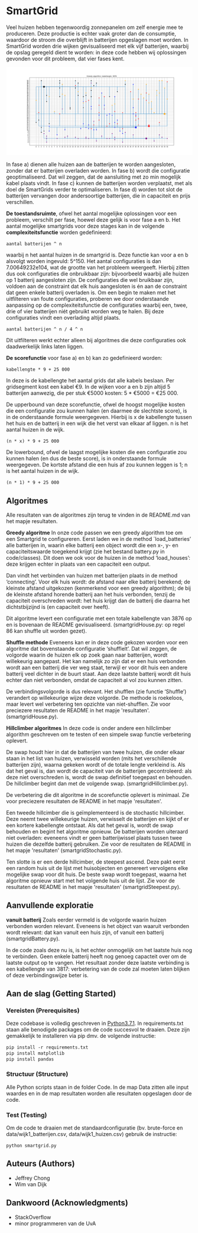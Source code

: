 # SmartGrid

Veel huizen hebben tegenwoordig zonnepanelen om zelf energie mee te produceren. Deze productie is echter vaak groter dan de consumptie, waardoor de stroom die overblijft in batterijen opgeslagen moet worden. In SmartGrid worden drie wijken gevisualiseerd met elk vijf batterijen, waarbij de opslag geregeld dient te worden: in deze code hebben wij oplossingen gevonden voor dit probleem, dat vier fases kent.

![Wijk 1 met kabellengte 3772](https://github.com/jeffrey1586/SmartGrid/blob/master/doc/better%20visualization%20standard%20wijk1.png)  

In fase a) dienen alle huizen aan de batterijen te worden aangesloten, zonder dat er batterijen overladen worden. In fase b) wordt die configuratie geoptimaliseerd. Dat wil zeggen, dat de aansluiting met zo min mogelijk kabel plaats vindt. In fase c) kunnen de batterijen worden verplaatst, met als doel de SmartGrids verder te optimaliseren. In fase d) worden tot slot de batterijen vervangen door andersoortige batterijen, die in capaciteit en prijs verschillen.

**De toestandsruimte**, ofwel het aantal mogelijke oplossingen voor een probleem, verschilt per fase, hoewel deze gelijk is voor fase a en b. Het aantal mogelijke smartgrids voor deze stages kan in de volgende **complexiteitsfunctie** worden gedefinieerd:

    aantal batterijen ^ n

waarbij n het aantal huizen in de smartgrid is. Deze functie kan voor a en b alsvolgt worden ingevuld: 5^150. Het aantal configuraties is dan 7.00649232e104, wat de grootte van het probleem weergeeft. Hierbij zitten dus ook configuraties die onbruikbaar zijn: bijvoorbeeld waarbij alle huizen op 1 batterij aangesloten zijn. De configuraties die wel bruikbaar zijn, voldoen aan de constraint dat elk huis aangesloten is én aan de constraint dat geen enkele batterij overladen is. Om een begin te maken met het uitfilteren van foute configuraties, proberen we door onderstaande aanpassing op de complexiteitsfunctie de configuraties waarbij een, twee, drie of vier batterijen niét gebruikt worden weg te halen. Bij deze configuraties vindt een overlading altijd plaats.

    aantal batterijen ^ n / 4 ^ n

Dit uitfilteren werkt echter alleen bij algoritmes die deze configuraties ook daadwerkelijk links laten liggen.

**De scorefunctie** voor fase a) en b) kan zo gedefinieerd worden:

    kabellengte * 9 + 25 000

In deze is de kabellengte het aantal grids dat alle kabels beslaan. Per gridsegment kost een kabel €9. In de wijken voor a en b zijn altijd 5 batterijen aanwezig, die per stuk €5000 kosten: 5 * €5000 = €25 000.

De upperbound van deze scorefunctie, ofwel de hoogst mogelijke kosten die een configuratie zou kunnen halen (en daarmee de slechtste score), is in de onderstaande formule weergegeven. Hierbij is x de kabellengte tussen het huis en de batterij in een wijk die het verst van elkaar af liggen. n is het aantal huizen in de wijk.

    (n * x) * 9 + 25 000

De lowerbound, ofwel de laagst mogelijke kosten die een configuratie zou kunnen halen (en dus de beste score), is in onderstaande formule weergegeven. De kortste afstand die een huis af zou kunnen leggen is 1; n is het aantal huizen in de wijk.

    (n * 1) * 9 + 25 000

## Algoritmes
Alle resultaten van de algoritmes zijn terug te vinden in de README.md van het mapje resultaten.

**Greedy algoritme**
In onze code passen we een greedy algorithm toe om een Smartgrid te configureren. Eerst laden we in de method ´load_batteries’ alle batterijen in, waarin elke batterij een object wordt die een x-, y- en capaciteitswaarde toegekend krijgt (zie het bestand battery.py in code/classes). Dit doen we ook voor de huizen in de method ‘load_houses’: deze krijgen echter in plaats van een capaciteit een output.

Dan vindt het verbinden van huizen met batterijen plaats in de method ‘connecting’. Voor elk huis wordt:
de afstand naar elke batterij berekend;
de kleinste afstand uitgekozen (kenmerkend voor een greedy algorithm);
de bij de kleinste afstand horende batterij aan het huis verbonden, tenzij de capaciteit overschreden wordt: het huis krijgt dan de batterij die daarna het dichtstbijzijnd is (en capaciteit over heeft).

Dit algoritme levert een configuratie met een totale kabellengte van 3876 op en is bovenaan de README gevisualiseerd.
(smartgridHouse.py: op regel 86 kan shuffle uit worden gezet).

**Shuffle methode**
Eveneens kan er in deze code gekozen worden voor een algoritme dat bovenstaande configuratie ‘shufflelt’. Dat wil zeggen, de volgorde waarin de huizen elk op zoek gaan naar batterijen, wordt willekeurig aangepast. Het kan namelijk zo zijn dat er een huis verbonden wordt aan een batterij die ver weg staat, terwijl er voor dit huis een andere batterij veel dichter in de buurt staat. Aan deze laatste batterij wordt dit huis echter dan niet verbonden, omdat de capaciteit al vol zou kunnen zitten.

De verbindingsvolgorde is dus relevant. Het shufflen (zie functie ‘Shuffle’) verandert op willekeurige wijze deze volgorde. De methode is roekeloos, maar levert wel verbetering ten opzichte van niet-shufflen. Zie voor preciezere resultaten de README in het mapje 'resultaten'.
(smartgridHouse.py).

**Hillclimber algoritmes**
In deze code is onder andere een hillclimber algorithm geschreven om te testen of een simpele swap functie verbetering oplevert.

De swap houdt hier in dat de batterijen van twee huizen, die onder elkaar staan in het list van huizen, verwisseld worden (mits het verschillende batterijen zijn), waarna gekeken wordt of de totale lengte verkleind is. Als dat het geval is, dan wordt de capaciteit van de batterijen gecontroleerd: als deze niet overschreden is, wordt de swap definitief toegepast en behouden. De hillclimber begint dan met de volgende swap. (smartgridHillclimber.py).

De verbetering die dit algoritme in de scorefunctie oplevert is minimaal. Zie voor preciezere resultaten de README in het mapje 'resultaten'.

Een tweede hillcimber die is geïmplementeerd is de stochastic hillcimber. Deze neemt twee willekeurige huizen, verwisselt de batterijen en kijkt of er een kortere kabellengte ontstaat. Als dat het geval is, wordt de swap behouden en begint het algoritme opnieuw. De batterijen worden uiteraard niet overladen: eveneens vindt er geen batterijwissel plaats tussen twee huizen die dezelfde batterij gebruiken. Zie voor de resultaten de README in het mapje 'resultaten' (smartgridStochastic.py).

Ten slotte is er een derde hillcimber, de steepest ascend. Deze pakt eerst een random huis uit de lijst met huisobjecten en genereert vervolgens elke mogelijke swap voor dit huis. De beste swap wordt toegepast, waarna het algoritme opnieuw start met het volgende huis uit de lijst. Zie voor de resultaten de README in het mapje 'resultaten' (smartgridSteepest.py).

## Aanvullende exploratie
**vanuit batterij**
Zoals eerder vermeld is de volgorde waarin huizen verbonden worden relevant. Eveneens is het object van waaruit verbonden wordt relevant: dat kan vanuit een huis zijn, of vanuit een batterij (smartgridBattery.py).

In de code zoals deze nu is, is het echter onmogelijk om het laatste huis nog te verbinden. Geen enkele batterij heeft nog genoeg capacteit over om de laatste output op te vangen. Het resultaat zonder deze laatste verbinding is een kabellengte van  3817: verbetering van de code zal moeten laten blijken of deze verbindingswijze beter is.

## Aan de slag (Getting Started)

### Vereisten (Prerequisites)

Deze codebase is volledig geschreven in [Python3.7.1](https://www.python.org/downloads/). In requirements.txt staan alle benodigde packages om de code succesvol te draaien. Deze zijn gemakkelijk te installeren via pip dmv. de volgende instructie:

```
pip install -r requirements.txt
pip install matplotlib
pip install pandas
```

### Structuur (Structure)

Alle Python scripts staan in de folder Code. In de map Data zitten alle input waardes en in de map resultaten worden alle resultaten opgeslagen door de code.

### Test (Testing)

Om de code te draaien met de standaardconfiguratie (bv. brute-force en data/wijk1_batterijen.csv, data/wijk1_huizen.csv) gebruik de instructie:

```
python smartgrid.py
```

## Auteurs (Authors)

* Jeffrey Chong
* Wim van Dijk

## Dankwoord (Acknowledgments)

* StackOverflow
* minor programmeren van de UvA

